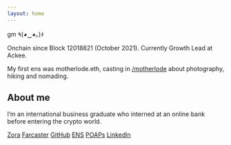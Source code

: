 ```yaml
---
layout: home
---
```

gm ٩(◕‿◕｡)۶

Onchain since Block 12018821 (October 2021).
Currently Growth Lead at Ackee. 

My first ens was motherlode.eth, casting in [/motherlode](https://warpcast.com/~/channel/motherlode) about photography, hiking and nomading.

## About me
I’m an international business graduate who interned at an online bank before entering the crypto world.

[Zora](https://zora.co/motherlode)
[Farcaster](https://warpcast.com/ekinci.eth)
[GitHub](https://github.com/ekincixyz)
[ENS](https://app.ens.domains/ekinci.eth)
[POAPs](https://ekinci.eth.limo/)
[LinkedIn](https://www.linkedin.com/in/ekincixyz/)
